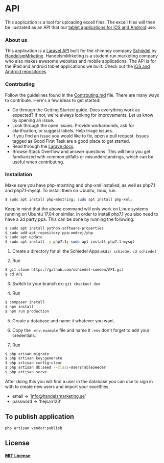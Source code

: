 # API
This application is a tool for uploading excell files. The excell files will
then be ilustrated as an API that our
[tablet applications for iOS and Android](https://github.com/schiedel-sweden/Mobile-Application)
use.

### About us
This application is a [Laravel API](https://laravel.com/) built for the chimney company [Schiedel](https://www.schiedel.com/se/) by [HandelsmMrketing](http://www.handelsmarketing.se/). HandelsmMrketing is a student run marketing company who also makes awesome websites and mobile applications. The API is for the iPad and android tablet applications we built. Check out the
[iOS and Android repositories](https://github.com/schiedel-sweden/Mobile-Application).

### Contrbuting
Follow the guidelines found in the [Contrbuting.md](https://github.com/schiedel-sweden/API/blob/master/CONTRIBUTING.md) file.
There are many ways to contribute. Here's a few ideas to get started:
* Go through the Getting Started guide. Does everything work as expected? If not, we're always looking for improvements. Let us know by opening an issue.
* Look through the open issues. Provide workarounds, ask for clarification, or suggest labels. Help triage issues.
* If you find an issue you would like to fix, open a pull request. Issues tagged as Good First Task are a good place to get started.
* Read through the [Larave docs](https://laravel.com/).
* Browse Stack Overflow and answer questions. This will help you get familiarized with common pitfalls or misunderstandings, which can be useful when contributing.

### Installation
Make sure you have php-mbstring and php-xml installed, as well as php7.1 and php7.1-mysql.
To install them on Ubuntu, linux, run:

```BASH
$ sudo apt install php-mbstring; sudo apt install php-xml;
```
Keep in mind that the above command will only work on Linux systems running on
Ubuntu 17.04 or similar.
In order to install php7.1 you also need to have a 3d party ppa.
This can be done by running the following:

```BASH
$ sudo apt install python-software-properties
$ sudo add-apt-repository ppa:ondrej/php
$ sudo apt update
$ sudo apt install -y php7.1; sudo apt install php7.1-mysql
```


1. Create a directory for all the Schiedel Apps `mkdir schiedel` `cd schiedel`

2. Run
``` BASH
$ git clone https://github.com/schiedel-sweden/API.git
$ cd API
```

3. Switch to your branch ex: `git checkout dev`

4. Run
```BASH
$ composer install
$ npm install
$ npm run production
```

5. Create a database and name it whatever you want.

6. Copy the `.env.example` file and name it `.env` don't forget to add your credentials.

7. Run
``` BASH
$ php arisan migrate
$ php artisan key:generate
$ php artisan config:clear
$ php artisan db:seed --class=UsersTableSeeder
$ php artisan serve
```

After doing this you will find a user in the database you can use to sign in with to create new users and import your excelfiles.
* email => 'info@handelsmarketing.se'
* password => 'hejsan123'

## To publish application
`php artisan vendor:publish`

## License
#### [MIT License](https://mitlicense.org/)
